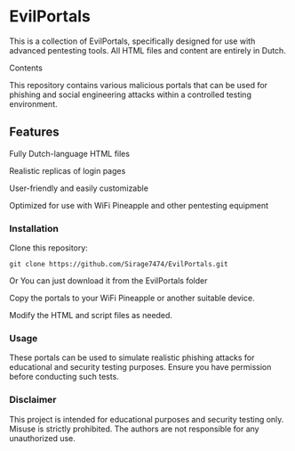# EvilPortals

This is a collection of EvilPortals, specifically designed for use with advanced pentesting tools. All HTML files and content are entirely in Dutch.

Contents

This repository contains various malicious portals that can be used for phishing and social engineering attacks within a controlled testing environment.

## Features

Fully Dutch-language HTML files

Realistic replicas of login pages

User-friendly and easily customizable

Optimized for use with WiFi Pineapple and other pentesting equipment

### Installation

Clone this repository:
```
git clone https://github.com/Sirage7474/EvilPortals.git
```
Or You can just download it from the EvilPortals folder

Copy the portals to your WiFi Pineapple or another suitable device.

Modify the HTML and script files as needed.

### Usage

These portals can be used to simulate realistic phishing attacks for educational and security testing purposes. Ensure you have permission before conducting such tests.

### Disclaimer

This project is intended for educational purposes and security testing only. Misuse is strictly prohibited. The authors are not responsible for any unauthorized use.
